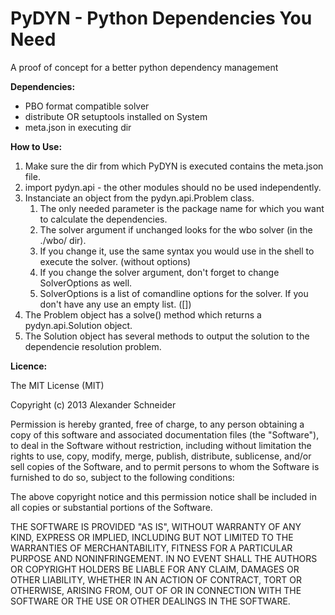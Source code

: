 PyDYN - Python Dependencies You Need
=====

A proof of concept for a better python dependency management

__Dependencies:__

* PBO format compatible solver 
* distribute OR setuptools installed on System
* meta.json in executing dir


__How to Use:__

1. Make sure the dir from which PyDYN is executed contains the meta.json file.
2. import pydyn.api - the other modules should no be used independently.
3. Instanciate an object from the pydyn.api.Problem class. 
    1. The only needed parameter is the package name for which you want to calculate the dependencies. 
    2. The solver argument if unchanged looks for the wbo solver (in the ./wbo/ dir). 
    3. If you change it, use the same syntax you would use in the shell to execute the solver. (without options)
    4. If you change the solver argument, don't forget to change SolverOptions as well.
    5. SolverOptions is a list of comandline options for the solver. If you don't have any use an empty list. ([])
4. The Problem object has a solve() method which returns a pydyn.api.Solution object.
5. The Solution object has several methods to output the solution to the dependencie resolution problem.


__Licence:__

The MIT License (MIT)

Copyright (c) 2013 Alexander Schneider

Permission is hereby granted, free of charge, to any person obtaining a copy
of this software and associated documentation files (the "Software"), to deal
in the Software without restriction, including without limitation the rights
to use, copy, modify, merge, publish, distribute, sublicense, and/or sell
copies of the Software, and to permit persons to whom the Software is
furnished to do so, subject to the following conditions:

The above copyright notice and this permission notice shall be included in
all copies or substantial portions of the Software.

THE SOFTWARE IS PROVIDED "AS IS", WITHOUT WARRANTY OF ANY KIND, EXPRESS OR
IMPLIED, INCLUDING BUT NOT LIMITED TO THE WARRANTIES OF MERCHANTABILITY,
FITNESS FOR A PARTICULAR PURPOSE AND NONINFRINGEMENT. IN NO EVENT SHALL THE
AUTHORS OR COPYRIGHT HOLDERS BE LIABLE FOR ANY CLAIM, DAMAGES OR OTHER
LIABILITY, WHETHER IN AN ACTION OF CONTRACT, TORT OR OTHERWISE, ARISING FROM,
OUT OF OR IN CONNECTION WITH THE SOFTWARE OR THE USE OR OTHER DEALINGS IN
THE SOFTWARE.
